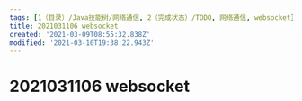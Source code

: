 ```yaml
---
tags: [1（目录）/Java技能树/网络通信, 2（完成状态）/TODO, 网络通信, websocket]
title: 2021031106 websocket
created: '2021-03-09T08:55:32.838Z'
modified: '2021-03-10T19:38:22.943Z'
---
```


# 2021031106 websocket
